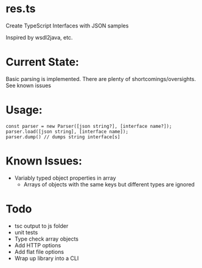 # res.ts 
Create TypeScript Interfaces with JSON samples

Inspired by wsdl2java, etc.

# Current State:
Basic parsing is implemented. There are plenty of shortcomings/oversights. See known issues

# Usage: 

```
const parser = new Parser([json string?], [interface name?]);
parser.load([json string], [interface name]);
parser.dump() // dumps string interface[s]
```

# Known Issues:
* Variably typed object properties in array
  * Arrays of objects with the same keys but different types are ignored 

# Todo
* tsc output to js folder
* unit tests
* Type check array objects
* Add HTTP options
* Add flat file options
* Wrap up library into a CLI